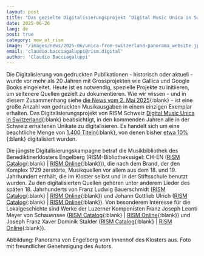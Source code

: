 ```yaml
---
layout: post
title: "Das gezielte Digitalisierungsprojekt ‘Digital Music Unica in Switzerland’ (D-MUS)"
date: 2025-06-26
lang: de
post: true
category: new_at_rism
image: "/images/news/2025-06/unica-from-switzerland-panorama_website.jpg"
email: 'claudio.bacciagaluppi@rism.digital'
author: 'Claudio Bacciagaluppi'
---
```


Die Digitalisierung von gedruckten Publikationen - historisch oder aktuell - wurde vor mehr als 20 Jahren mit Grossprojekten wie Gallica und Google Books eingeleitet. Heute ist es notwendig, spezielle Projekte zu initiieren, um seltenere Quellen gezielt zu dokumentieren. Wie wir wissen - und in diesem Zusammenhang siehe [die News vom 2. Mai 2025](/new_at_rism/2025/05/02/finding-unica-in-the-rism-database.html){:blank} - ist eine große Anzahl von gedruckten Musikausgaben in einem einzigen Exemplar erhalten. Das Digitalisierungsprojekt von RISM Schweiz [Digital Music Unica in Switzerland](https://rism.digital/rism-ch/projects/digital-music-unica-in-switzerland.html){:blank} beabsichtigt, in den kommenden Jahren alle in der Schweiz erhaltenen Unikate zu digitalisieren. Es handelt sich um eine beachtliche Menge von [1.400 Titeln](https://rism.online/search?q=series%3A%22A%2FI%22%20siglum%3ACH-%20OR%20series%3A%22B%2FII%22%20siglum%3ACH-%20&mode=sources&fq=num-holdings%3A1&fq=source-type%3Aprinted){:blank}, von denen bisher [etwa 10%](https://rism.online/search?q=series%3A%22A%2FI%22%20siglum%3ACH-%20OR%20series%3A%22B%2FII%22%20siglum%3ACH-%20&mode=sources&fq=has-digitization%3Atrue&fq=num-holdings%3A1&fq=source-type%3Aprinted){:blank} digitalisiert wurden.

Die jüngste Digitalisierungskampagne betraf die Musikbibliothek des Benediktinerklosters Engelberg (RISM-Bibliothekssigel: CH-EN ([RISM Catalog](https://opac.rism.info/search?View=rism&q=CH-EN){:blank} \| [RISM Online](https://rism.online/institutions/30000007){:blank})), die nach dem Brand, der den Komplex 1729 zerstörte, Musikquellen vor allem aus dem 18. und 19. Jahrhundert enthält, die im Kloster selbst und in der Stiftsschule benutzt wurden. Zu den digitalisierten Quellen gehören unter anderem Lieder des späten 18. Jahrhunderts von Franz Ludwig Bauerschmidt ([RISM Catalog](https://opac.rism.info/id/rismid/rism990004154){:blank} \| [RISM Online](https://rism.online/sources/990004154){:blank}) und Johann Gottlieb Ulrich ([RISM Catalog](https://opac.rism.info/id/rismid/rism990064953){:blank} \| [RISM Online](https://rism.online/sources/990064953){:blank}). Von besonderem Interesse für die Lokalgeschichte sind Werke der Luzerner Komponisten Franz Joseph Leonti Meyer von Schauensee ([RISM Catalog](https://opac.rism.info/id/rismid/rism990041214){:blank} \| [RISM Online](https://rism.online/sources/990041214){:blank}) und Joseph Franz Xaver Dominik Stalder ([RISM Catalog](https://opac.rism.info/search?View=rism&q=Joseph+Franz+Xaver+Dominik+Stalder){:blank} \| [RISM Online](https://rism.online/search?q=siglum%3A%22CH-EN%22%20stalder&mode=sources&fq=has-digitization%3Atrue&fq=hide-source-contents%3Atrue&fq=source-type%3Aprinted){:blank}).

Abbildung: Panorama von Engelberg vom Innenhof des Klosters aus. Foto mit freundlicher Genehmigung des Autors. 
